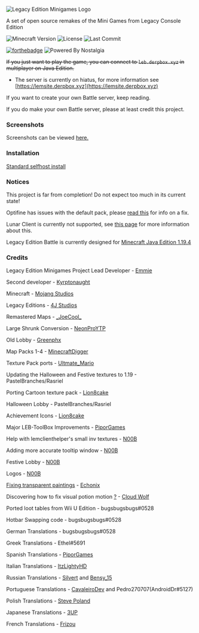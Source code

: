 ![Legacy Edition Minigames Logo](https://github.com/Legacy-Edition-Minigames/Minigames/assets/65347035/c9c4b7f2-8e56-4aeb-b932-2281db689910)

A set of open source remakes of the Mini Games from Legacy Console Edition

![Minecraft Version](https://img.shields.io/badge/Minecraft-1.19.4-80ba42?style=for-the-badge) ![License](https://img.shields.io/github/license/DBTDerpbox/legacy-edition-battle?style=for-the-badge) ![Last Commit](https://img.shields.io/github/last-commit/dbtderpbox/legacy-edition-battle?style=for-the-badge)

[![forthebadge](https://forthebadge.com/images/badges/contains-tasty-spaghetti-code.svg)](https://forthebadge.com) ![Powered By Nostalgia](https://img.shields.io/badge/Powered_by-Nostalgia-e49454?style=for-the-badge)

~~If you just want to play the game, you can connect to `leb.derpbox.xyz` in multiplayer on Java Edition.~~
* The server is currently on hiatus, for more information see [https://lemsite.derpbox.xyz](https://lemsite.derpbox.xyz)

If you want to create your own Battle server, keep reading.

If you do make your own Battle server, please at least credit this project.

### Screenshots
Screenshots can be viewed [here.](SCREENSHOTS.md)

### Installation

[Standard selfhost install](INSTALLATION.md)

### Notices

This project is far from completion! Do not expect too much in its current state!

Optifine has issues with the default pack, please [read this](https://github.com/DBTDerpbox/Legacy-Edition-Battle/issues/4) for info on a fix.

Lunar Client is currently not supported, see [this page](http://minigames.derpbox.xyz/lunar/) for more information about this.

Legacy Edition Battle is currently designed for [Minecraft Java Edition 1.19.4](https://www.minecraft.net/en-us/article/minecraft-java-edition-1-19-4)

### Credits

Legacy Edition Minigames Project Lead Developer - [Emmie](https://github.com/DBTDerpbox)

Second developer - [Kyrptonaught](https://github.com/kyrptonaught)

Minecraft - [Mojang Studios](https://www.mojang.com)

Legacy Editions - [4J Studios](https://www.4jstudios.com/)

Remastered Maps - [\_JoeCool_](https://www.planetminecraft.com/member/_joecool_/)

Large Shrunk Conversion - [NeonProYTP](https://www.planetminecraft.com/member/neonproytp/)

Old Lobby - [Greenphx](https://www.youtube.com/watch?v=jS8_P9xmGKQ)

Map Packs 1-4 - [MinecraftDigger](https://www.youtube.com/c/MinecraftDigger/)

Texture Pack ports - [Ultmate_Mario](https://ultmatemario.wixsite.com/ultmatemario)

Updating the Halloween and Festive textures to 1.19 - PastelBranches/Rasriel

Porting Cartoon texture pack - [Lion8cake](https://github.com/Lion8cake)

Halloween Lobby - PastelBranches/Rasriel

Achievement Icons - [Lion8cake](https://github.com/Lion8cake)

Major LEB-ToolBox Improvements - [PiporGames](https://github.com/PiporGames) 

Help with lemclienthelper's small inv textures - [N00B](https://github.com/S-N00B-1)

Adding more accurate tooltip window - [N00B](https://github.com/S-N00B-1)

Festive Lobby - [N00B](https://github.com/S-N00B-1)

Logos - [N00B](https://github.com/S-N00B-1)

[Fixing transparent paintings](https://www.planetminecraft.com/texture-pack/mc-164001-transparent-textures-bug-fix-see-through-paintings-beds-amp-shields/) - [Echonix](https://www.planetminecraft.com/member/echonix/)

Discovering how to fix visual potion motion [?](https://www.youtube.com/watch?v=yM7aQKAbFmY&t=373s) - [Cloud Wolf](https://www.youtube.com/cloudwolfminecraft)

Ported loot tables from Wii U Edition - bugsbugsbugs#0528

Hotbar Swapping code - bugsbugsbugs#0528

German Translations - bugsbugsbugs#0528

Greek Translations - Ethel#5691

Spanish Translations - [PiporGames](https://github.com/PiporGames)

Italian Translations - [ItzLightyHD](https://github.com/ItzLightyHD)

Russian Translations - [Silvert](https://steamcommunity.com/profiles/76561198877040901) and [Bensy_15](https://steamcommunity.com/profiles/76561198289263301/)

Portuguese Translations - [CavaleiroDev](https://twitter.com/CavaleiroDev) and Pedro270707(AndroidDr#5127)

Polish Translations - [Steve Poland](https://twitter.com/Steve_Poland_MC)

Japanese Translations - [3UP](https://twitter.com/loserdog8519)

French Translations - [Frizou](https://www.youtube.com/channel/UCghp5JdfRaf3dNDeNucD_Yg)
